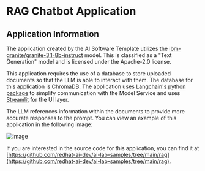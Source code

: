 <!-- Original Recipe README: https://github.com/containers/ai-lab-recipes/blob/main/recipes/natural_language_processing/rag/README.md
-->

# RAG Chatbot Application

## Application Information

The application created by the AI Software Template utilizes the [ibm-granite/granite-3.1-8b-instruct](https://huggingface.co/ibm-granite/granite-3.1-8b-instruct) model. This is classified as a "Text Generation" model and is licensed under the Apache-2.0 license.

This application requires the use of a database to store uploaded documents so that the LLM is able to interact with them. The database for this application is [ChromaDB](https://www.trychroma.com/). The application uses [Langchain's python package](https://python.langchain.com/docs/introduction/) to simplify communication with the Model Service and uses [Streamlit](https://streamlit.io/) for the UI layer.

The LLM references information within the documents to provide more accurate responses to the prompt. You can view an example of this application in the following image:

![image](./images/rag.png)

If you are interested in the source code for this application, you can find it at [https://github.com/redhat-ai-dev/ai-lab-samples/tree/main/rag](https://github.com/redhat-ai-dev/ai-lab-samples/tree/main/rag).